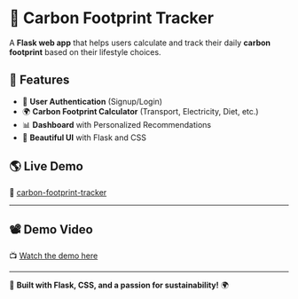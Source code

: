 # 🌿 Carbon Footprint Tracker

A **Flask web app** that helps users calculate and track their daily **carbon footprint** based on their lifestyle choices.

## 🚀 Features
- 🔑 **User Authentication** (Signup/Login)
- 🌍 **Carbon Footprint Calculator** (Transport, Electricity, Diet, etc.)
- 📊 **Dashboard** with Personalized Recommendations
- 🎨 **Beautiful UI** with Flask and CSS

## 🌎 Live Demo
🔗 [carbon-footprint-tracker](https://carbon-footprint-tracker-ppz5.onrender.com)

---

## 📽️ Demo Video
📺 [Watch the demo here](#)

---

🚀 **Built with Flask, CSS, and a passion for sustainability!** 🌍

